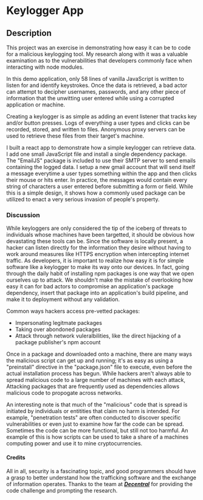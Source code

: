 # Keylogger App

## Description
This project was an exercise in demonstrating how easy it can be to code for a malicious keylogging tool. My research along with it was a valuable examination as to the vulnerabilities that developers commonly face when interacting with node modules. 

In this demo application, only 58 lines of vanilla JavaScript is written to listen for and identify keystrokes. Once the data is retrieved, a bad actor can attempt to decipher usernames, passwords, and any other piece of information that the unwitting user entered while using a corrupted application or machine.

Creating a keylogger is as simple as adding an event listener that tracks key and/or button presses. Logs of everything a user types and clicks can be recorded, stored, and written to files. Anonymous proxy servers can be used to retrieve these files from their target's machine. 

I built a react app to demonstrate how a simple keylogger can retrieve data. I add one small JavaScript file and install a single dependency package. The "EmailJS" package is included to use their SMTP server to send emails containing the logged data. I setup a new gmail account that will send itself a message everytime a user types something within the app and then clicks their mouse or hits enter. In practice, the messages would contain every string of characters a user entered before submitting a form or field. 
While this is a simple design, it shows how a commonly used package can be utilized to enact a very serious invasion of people's property. 

### Discussion

While keyloggers are only considered the tip of the iceberg of threats to individuals whose machines have been targetted, it should be obvious how devastating these tools can be. Since the software is locally present, a hacker can listen directly for the information they desire without having to work around measures like HTTPS encryption when intercepting internet traffic.
As developers, it is important to realize how easy it is for simple software like a keylogger to make its way onto our devices. In fact, going through the daily habit of installing npm packages is one way that we open ourselves up to attack. We shouldn't make the mistake of overlooking how easy it can for bad actors to compromise an application's package dependency, insert that package into an application's build pipeline, and make it to deployment without any validation.

Common ways hackers access pre-vetted packages:
- Impersonating legitmate packages
- Taking over abondoned packages
- Attack through network vuleralbilities, like the direct hijacking of a package publisher's npm account

Once in a package and downloaded onto a machine, there are many ways the malicious script can get up and running; it's as easy as using a "preinstall" directive in the "package.json" file to execute, even before the actual installation process has begun.
While hackers aren't always able to spread malicious code to a large number of machines with each attack, 
Attacking packages that are frequently used as dependencies allows malicious code to propogate across networks. 

An interesting note is that much of the "malicious" code that is spread is initiated by individuals or entitities that claim no harm is intended. For example, "penetration tests" are often conducted to discover specific vulnerabilities or even just to examine how far the code can be spread. Sometimes the code can be more functional, but still not too harmful. An example of this is how scripts can be used to take a share of a machines computing power and use it to mine cryptocurrencies. 

#### Credits
All in all, security is a fascinating topic, and good programmers should have a grasp to better understand how the trafficking software and the exchange of information operates. Thanks to the team at <a href="https://ondecentral.com/">***Decentral***</a> for providing the code challenge and prompting the research.


